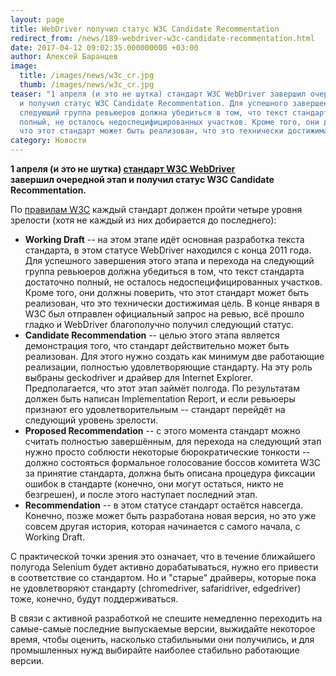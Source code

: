 ```yaml
---
layout: page
title: WebDriver получил статус W3C Candidate Recommentation
redirect_from: /news/189-webdriver-w3c-candidate-recommentation.html
date: 2017-04-12 09:02:35.000000000 +03:00
author: Алексей Баранцев
image:
  title: /images/news/w3c_cr.jpg
  thumb: /images/news/w3c_cr.jpg
teaser: "1 апреля (и это не шутка) стандарт W3C WebDriver завершил очередной этап
  и получил статус W3C Candidate Recommentation. Для успешного завершения этого этапа и перехода на
  следующий группа ревьюеров должна убедиться в том, что текст стандарта достаточно
  полный, не осталось недоспецифицированных участков. Кроме того, они должны поверить,
  что этот стандарт может быть реализован, что это технически достижимая цель."
category: Новости
---
```

**1 апреля (и это не шутка) [стандарт W3C WebDriver](https://www.w3.org/TR/webdriver/) завершил очередной этап и получил статус W3C Candidate Recommentation.**

По [правилам W3C](https://www.w3.org/2017/Process-20170301/#Reports) каждый стандарт должен пройти четыре уровня зрелости (хотя не каждый из них добирается до последнего):

* **Working Draft** -- на этом этапе идёт основная разработка текста стандарта, в этом статусе WebDriver находился с конца 2011 года. Для успешного завершения этого этапа и перехода на следующий группа ревьюеров должна убедиться в том, что текст стандарта достаточно полный, не осталось недоспецифицированных участков. Кроме того, они должны поверить, что этот стандарт может быть реализован, что это технически достижимая цель. В конце января в W3C был отправлен официальный запрос на ревью, всё прошло гладко и WebDriver благополучно получил следующий статус.
* **Candidate Recommendation** -- целью этого этапа является демонстрация того, что стандарт действительно может быть реализован. Для этого нужно создать как минимум две работающие реализации, полностью удовлетворяющие стандарту. На эту роль выбраны geckodriver и драйвер для Internet Explorer. Предполагается, что этот этап займёт полгода. По результатам должен быть написан Implementation Report, и если ревьюеры признают его удовлетворительным -- стандарт перейдёт на следующий уровень зрелости.
* **Proposed Recommendation** -- с этого момента стандарт можно считать полностью завершённым, для перехода на следующий этап нужно просто соблюсти некоторые бюрократические тонкости -- должно состояться формальное голосование боссов комитета W3C за принятие стандарта, должна быть описана процедура фиксации ошибок в стандарте (конечно, они могут остаться, никто не безгрешен), и после этого наступает последний этап.
* **Recommendation** -- в этом статусе стандарт остаётся навсегда. Конечно, позже может быть разработана новая версия, но это уже совсем другая история, которая начинается с самого начала, с Working Draft.

С практической точки зрения это означает, что в течение ближайшего полугода Selenium будет активно дорабатываться, нужно его привести в соответствие со стандартом. Но и "старые" драйверы, которые пока не удовлетворяют стандарту (chromedriver, safaridriver, edgedriver) тоже, конечно, будут поддерживаться.

В связи с активной разработкой не спешите немедленно переходить на самые-самые последние выпускаемые версии, выжидайте некоторое время, чтобы оценить, насколько стабильными они получились, и для промышленных нужд выбирайте наиболее стабильно работающие версии.
